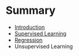 # Summary

* [Introduction](README.md)
* [Supervised Learning](chapter1.md)
* [Regression](regression.md)
* Unsupervised Learning

